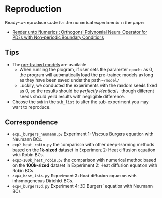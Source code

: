 # Reproduction
Ready-to-reproduce code for the numerical experiments in the paper

- [Render unto Numerics : Orthogonal Polynomial Neural Operator for PDEs with Non-periodic Boundary Conditions](https://arxiv.org/abs/2206.12698)

## Tips
- The [pre-trained models](https://drive.google.com/drive/folders/1Ro_gk1nj2yH7jOCP-ZsafOFbOuahNbLp?usp=share_link) are available.
  - When running the program, if user sets the parameter `epochs` as 0, the program will automatically load the pre-trained models as long as they have been saved under the path `~/model/`
  - Luckily, we conducted the experiments with the random seeds fixed as 0, so the results should be *perfectly identical*， though different seeds should yeild results with negligible difference.
- Choose the `sub` in the `sub_list` to alter the sub-experiment you may want to reproduce.

## Correspondence
- `exp1_burgers_neumann.py` Experiment 1: Viscous Burgers equation with Neumann BCs.
- `exp2_heat_robin.py` the comparison with other deep-learning methods based on the **1k-sized** dataset in Experiment 2: Heat diffusion equation with Robin BCs.
- `exp2-100k_heat_robin.py` the comparison with numerical method based on the **100k-sized** dataset in Experiment 2: Heat diffusion equation with Robin BCs.
- `exp3_heat_inho.py` Experiment 3: Heat diffusion equation with inhomogeneous Dirichlet BCs.
- `exp4_burgers2d.py` Experiment 4: 2D Burgers’ equation with Neumann BCs.
